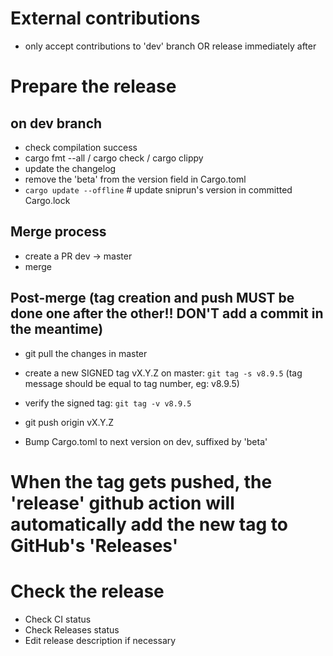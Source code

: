 # External contributions
 - only accept contributions to 'dev' branch OR release immediately after

# Prepare the release

## on dev branch
 - check compilation success
 - cargo fmt --all / cargo check / cargo clippy
 - update the changelog
 - remove the 'beta' from the version field in Cargo.toml
 - `cargo update --offline` # update sniprun's version in committed Cargo.lock

## Merge process
 - create a PR dev -> master
 - merge

## Post-merge (tag creation and push MUST be done one after the other!! DON'T add a commit in the meantime)

 - git pull the changes in master
 - create a new SIGNED tag vX.Y.Z on master: `git tag -s v8.9.5` (tag message should be equal to tag number, eg: v8.9.5)
 - verify the signed tag: `git tag -v v8.9.5`
 - git push origin vX.Y.Z

 - Bump Cargo.toml to next version on dev, suffixed by 'beta'

# When the tag gets pushed, the 'release' github action will automatically add the new tag to GitHub's 'Releases'

# Check the release

 - Check CI status
 - Check Releases status
 - Edit release description if necessary
